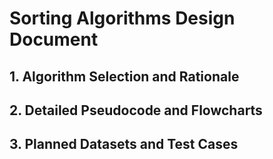 # Sorting Algorithms Design Document

## 1. Algorithm Selection and Rationale

## 2. Detailed Pseudocode and Flowcharts

## 3. Planned Datasets and Test Cases
